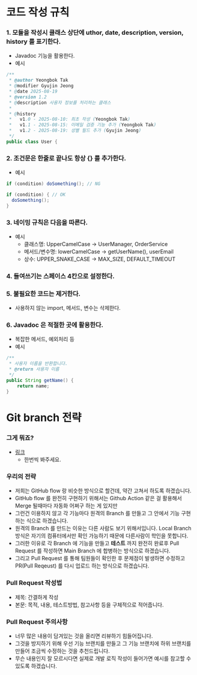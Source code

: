 # 코드 작성 규칙
### 1. 모듈을 작성시 클래스 상단에 uthor, date, description, version, history 를 표기한다.
- Javadoc 기능을 활용한다.
- 예시
~~~java
/**
 * @author Yeongbok Tak
 * @modifier Gyujin Jeong   
 * @date 2025-08-19
 * @version 1.2
 * @description 사용자 정보를 처리하는 클래스
 * 
 * @history
 *   v1.0 - 2025-08-10: 최초 작성 (Yeongbok Tak)
 *   v1.1 - 2025-08-15: 이메일 검증 기능 추가 (Yeongbok Tak)
 *   v1.2 - 2025-08-19: 성별 필드 추가 (Gyujin Jeong)
 */
public class User {
~~~
### 2. 조건문은 한줄로 끝나도 항상 {} 를 추가한다.  
- 예시
~~~ java
if (condition) doSomething(); // NG

if (condition) { // OK
  doSomething();
}
~~~
### 3. 네이밍 규칙은 다음을 따른다.
- 예시
  -  클래스명: UpperCamelCase → UserManager, OrderService
  -  메서드/변수명: lowerCamelCase → getUserName(), userEmail
  - 상수: UPPER_SNAKE_CASE → MAX_SIZE, DEFAULT_TIMEOUT
### 4. 들여쓰기는 스페이스 4칸으로 설정한다.
### 5. 불필요한 코드는 제거한다.
- 사용하지 않는 import, 메서드, 변수는 삭제한다.
### 6. Javadoc 은 적절한 곳에 활용한다.
- 복잡한 메서드, 예외처리 등
- 예시
~~~java
/**
 * 사용자 이름을 반환합니다.
 * @return 사용자 이름
 */
public String getName() {
    return name;
}
~~~
# Git branch 전략 
### 그게 뭐죠?
- [링크](https://youtu.be/EV3FZ3cWBp8)
  - 한번씩 봐주세요.
### 우리의 전략
- 저희는 GitHub flow 랑 비슷한 방식으로 할건데, 약간 고쳐서 하도록 하겠습니다.
- GitHub flow 를 완전히 구현하기 위해서는 Github Action 같은 걸 활용해서 Merge 될때마다 자동화 어쩌구 하는 게 있지만
- 그런건 이용하지 않고 각 기능마다 원격의 Branch 를 만들고 그 안에서 기능 구현하는 식으로 하겠습니다.
- 원격의 Branch 를 만드는 이유는 다른 사람도 보기 위해서입니다. Local Branch 방식은 자기의 컴퓨터에서만 확인 가능하기 때문에 다른사람이 학인을 못합니다.
- 그러한 이유로 각 Branch 에 기능을 만들고 **테스트** 까지 완전히 완료후 Pull Request 를 작성하면 Main Branch 에 합병하는 방식으로 하겠습니다.
- 그리고 Pull Request 를 통해 팀원들이 확인한 후 문제점이 발생하면 수정하고 PR(Pull Reqeust) 를 다시 업로드 하는 방식으로 하겠습니다.
### Pull Request 작성법
- 제목: 간결하게 작성
- 본문: 목적, 내용, 테스트방법, 참고사항 등을 구체적으로 적어줍니다.
### Pull Request 주의사항
- 너무 많은 내용이 담겨있는 것을 올리면 리뷰하기 힘들어집니다.
- 그것을 방지하기 위해 우선 기능 브랜치를 만들고 그 기능 브랜치에 하위 브랜치를 만들어 조금씩 수정하는 것을 추천드립니다.
- 무슨 내용인지 잘 모르시다면 실제로 개발 로직 작성이 들어가면 예시를 참고할 수 있도록 하겠습니다.
